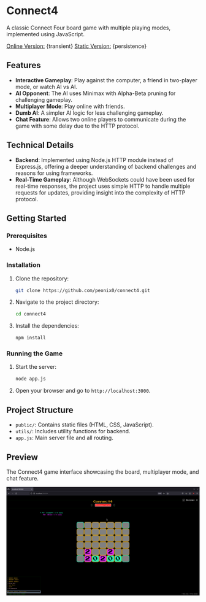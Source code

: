 # Connect4

A classic Connect Four board game with multiple playing modes, implemented using JavaScript.

[Online Version:](http://curous.live:3000/) {transient}
[Static Version:](https://peonix0.github.io/connect4/public/) {persistence}

## Features

- **Interactive Gameplay**: Play against the computer, a friend in two-player mode, or watch AI vs AI.
- **AI Opponent**: The AI uses Minimax with Alpha-Beta pruning for challenging gameplay.
- **Multiplayer Mode**: Play online with friends.
- **Dumb AI**: A simpler AI logic for less challenging gameplay.
- **Chat Feature**: Allows two online players to communicate during the game with some delay due to the HTTP protocol.

## Technical Details

- **Backend**: Implemented using Node.js HTTP module instead of Express.js, offering a deeper understanding of backend challenges and reasons for using frameworks.
- **Real-Time Gameplay**: Although WebSockets could have been used for real-time responses, the project uses simple HTTP to handle multiple requests for updates, providing insight into the complexity of HTTP protocol.

## Getting Started

### Prerequisites

- Node.js

### Installation

1. Clone the repository:
   ```bash
   git clone https://github.com/peonix0/connect4.git
   ```
2. Navigate to the project directory:
   ```bash
   cd connect4
   ```
3. Install the dependencies:
   ```bash
   npm install
   ```

### Running the Game

1. Start the server:
   ```bash
   node app.js
   ```
2. Open your browser and go to `http://localhost:3000`.

## Project Structure

- `public/`: Contains static files (HTML, CSS, JavaScript).
- `utils/`: Includes utility functions for backend.
- `app.js`: Main server file and all routing.

## Preview
The Connect4 game interface showcasing the board, multiplayer mode, and chat feature.

![The Connect4 game interface showcasing the board, multiplayer mode, and chat feature](./connect4.png)

